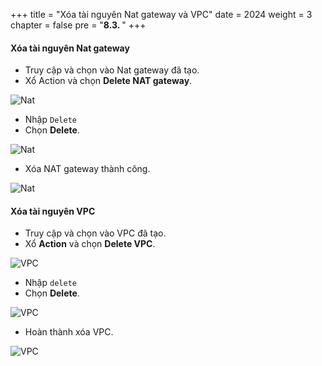 +++
title = "Xóa tài nguyên Nat gateway và VPC"
date = 2024
weight = 3
chapter = false
pre = "<b>8.3. </b>"
+++

#### Xóa tài nguyên Nat gateway

- Truy cập và chọn vào Nat gateway đã tạo.
- Xổ Action và chọn **Delete NAT gateway**.

![Nat](/images/Clean-up/nat-1.png)

- Nhập `Delete`
- Chọn **Delete**.

![Nat](/images/Clean-up/nat-2.png)

- Xóa NAT gateway thành công.

![Nat](/images/Clean-up/nat-3.png)

#### Xóa tài nguyên VPC

- Truy cập và chọn vào VPC đã tạo.
- Xổ **Action** và chọn **Delete VPC**.

![VPC](/images/Clean-up/vpc-1.png)

- Nhập `delete`
- Chọn **Delete**.

![VPC](/images/Clean-up/vpc-2.png)

- Hoàn thành xóa VPC.

![VPC](/images/Clean-up/vpc-3.png)
